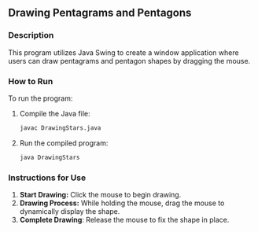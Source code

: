 ## Drawing Pentagrams and Pentagons

### Description
This program utilizes Java Swing to create a window application where users can draw pentagrams and pentagon shapes by dragging the mouse.

### How to Run
To run the program:

1. Compile the Java file:
    ```bash
    javac DrawingStars.java
    ```
2. Run the compiled program:
    ```bash
    java DrawingStars
    ```

### Instructions for Use
1. **Start Drawing:** Click the mouse to begin drawing.
2. **Drawing Process:** While holding the mouse, drag the mouse to dynamically display the shape.
3. **Complete Drawing**: Release the mouse to fix the shape in place.
